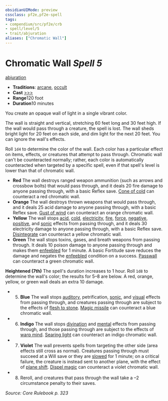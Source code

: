 ```yaml
---
obsidianUIMode: preview
cssclass: pf2e,pf2e-spell
tags:
- compendium/src/pf2e/crb
- spell/level/5
- trait/abjuration
aliases: ["Chromatic Wall"]
---
```

# Chromatic Wall *Spell 5*   
[abjuration](rules/traits/abjuration.md "Abjuration School Trait")  

- **Traditions**: [arcane](rules/traits/arcane.md "Arcane Tradition Trait"), [occult](rules/traits/occult.md "Occult Tradition Trait")
- **Cast** [>>>](rules/core-rulebook/chapter-9-playing-the-game.md#Actions "Three-Action") 
- **Range**120 foot
- **Duration**10 minutes

You create an opaque wall of light in a single vibrant color.

The wall is straight and vertical, stretching 60 feet long and 30 feet high. If the wall would pass through a creature, the spell is lost. The wall sheds bright light for 20 feet on each side, and dim light for the next 20 feet. You can ignore the wall's effects.

Roll `1d4` to determine the color of the wall. Each color has a particular effect on items, effects, or creatures that attempt to pass through. Chromatic wall can't be counteracted normally; rather, each color is automatically counteracted when targeted by a specific spell, even if that spell's level is lower than that of chromatic wall.

- **Red** The wall destroys ranged weapon ammunition (such as arrows and crossbow bolts) that would pass through, and it deals 20 fire damage to anyone passing through, with a basic Reflex save. [Cone of cold](compendium/spells/cone-of-cold.md) can counteract a red chromatic wall.
- **Orange** The wall destroys thrown weapons that would pass through, and it deals 25 acid damage to anyone passing through, with a basic Reflex save. [Gust of wind](compendium/spells/gust-of-wind.md) can counteract an orange chromatic wall.
- **Yellow** The wall stops [acid](rules/traits/acid.md "Acid Energy & Element Trait"), [cold](rules/traits/cold.md "Cold Energy & Element Trait"), [electricity](rules/traits/electricity.md "Electricity Energy & Element Trait"), [fire](rules/traits/fire.md "Fire Energy & Element Trait"), [force](rules/traits/force.md "Force Energy & Element Trait"), [negative](rules/traits/negative.md "Negative Energy & Element Trait"), [positive](rules/traits/positive.md "Positive Energy & Element Trait"), and [sonic](rules/traits/sonic.md "Sonic Energy & Element Trait") effects from passing through, and it deals 30 electricity damage to anyone passing through, with a basic Reflex save. [Disintegrate](compendium/spells/disintegrate.md) can counteract a yellow chromatic wall.
- **Green** The wall stops toxins, gases, and breath weapons from passing through. It deals 10 poison damage to anyone passing through and makes them [enfeebled](rules/conditions.md#Enfeebled) for 1 minute. A basic Fortitude save reduces the damage and negates the [enfeebled](rules/conditions.md#Enfeebled) condition on a success. [Passwall](compendium/spells/passwall.md) can counteract a green chromatic wall.

**Heightened (7th)** The spell's duration increases to 1 hour. Roll `1d8` to determine the wall's color; the results for 5–8 are below. A red, orange, yellow, or green wall deals an extra 10 damage.

- 5. **Blue** The wall stops [auditory](rules/traits/auditory.md "Auditory Effect Trait"), petrification, [sonic](rules/traits/sonic.md "Sonic Energy & Element Trait"), and [visual](rules/traits/visual.md "Visual Effect Trait") effects from passing through, and creatures passing through are subject to the effects of [flesh to stone](compendium/spells/flesh-to-stone.md). [Magic missile](compendium/spells/magic-missile.md) can counteract a blue chromatic wall.
- 6. **Indigo** The wall stops [divination](rules/traits/divination.md "Divination School Trait") and [mental](rules/traits/mental.md "Mental Effect Trait") effects from passing through, and those passing through are subject to the effects of [warp mind](compendium/spells/warp-mind.md). [Searing light](compendium/spells/searing-light.md) can counteract an indigo chromatic wall.
- 7. **Violet** The wall prevents spells from targeting the other side (area effects still cross as normal). Creatures passing through must succeed at a Will save or they are [slowed](rules/conditions.md#Slowed) for 1 minute; on a critical failure, the creature is instead sent to another plane, with the effect of [plane shift](compendium/spells/plane-shift.md). [Dispel magic](compendium/spells/dispel-magic.md) can counteract a violet chromatic wall.
- 8. Reroll, and creatures that pass through the wall take a –2 circumstance penalty to their saves.

*Source: Core Rulebook p. 323*